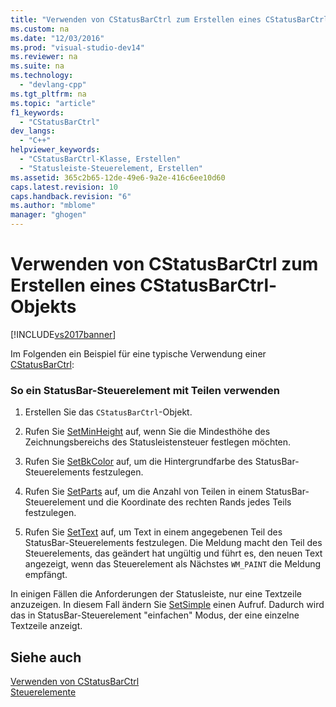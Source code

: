 ```yaml
---
title: "Verwenden von CStatusBarCtrl zum Erstellen eines CStatusBarCtrl-Objekts"
ms.custom: na
ms.date: "12/03/2016"
ms.prod: "visual-studio-dev14"
ms.reviewer: na
ms.suite: na
ms.technology: 
  - "devlang-cpp"
ms.tgt_pltfrm: na
ms.topic: "article"
f1_keywords: 
  - "CStatusBarCtrl"
dev_langs: 
  - "C++"
helpviewer_keywords: 
  - "CStatusBarCtrl-Klasse, Erstellen"
  - "Statusleiste-Steuerelement, Erstellen"
ms.assetid: 365c2b65-12de-49e6-9a2e-416c6ee10d60
caps.latest.revision: 10
caps.handback.revision: "6"
ms.author: "mblome"
manager: "ghogen"
---
```

# Verwenden von CStatusBarCtrl zum Erstellen eines CStatusBarCtrl-Objekts
[!INCLUDE[vs2017banner](../assembler/inline/includes/vs2017banner.md)]

Im Folgenden ein Beispiel für eine typische Verwendung einer [CStatusBarCtrl](../mfc/reference/cstatusbarctrl-class.md):  
  
### So ein StatusBar\-Steuerelement mit Teilen verwenden  
  
1.  Erstellen Sie das `CStatusBarCtrl`\-Objekt.  
  
2.  Rufen Sie [SetMinHeight](../Topic/CStatusBarCtrl::SetMinHeight.md) auf, wenn Sie die Mindesthöhe des Zeichnungsbereichs des Statusleistensteuer festlegen möchten.  
  
3.  Rufen Sie [SetBkColor](../Topic/CStatusBarCtrl::SetBkColor.md) auf, um die Hintergrundfarbe des StatusBar\-Steuerelements festzulegen.  
  
4.  Rufen Sie [SetParts](../Topic/CStatusBarCtrl::SetParts.md) auf, um die Anzahl von Teilen in einem StatusBar\-Steuerelement und die Koordinate des rechten Rands jedes Teils festzulegen.  
  
5.  Rufen Sie [SetText](../Topic/CStatusBarCtrl::SetText.md) auf, um Text in einem angegebenen Teil des StatusBar\-Steuerelements festzulegen.  Die Meldung macht den Teil des Steuerelements, das geändert hat ungültig und führt es, den neuen Text angezeigt, wenn das Steuerelement als Nächstes `WM_PAINT` die Meldung empfängt.  
  
 In einigen Fällen die Anforderungen der Statusleiste, nur eine Textzeile anzuzeigen.  In diesem Fall ändern Sie [SetSimple](../Topic/CStatusBarCtrl::SetSimple.md) einen Aufruf.  Dadurch wird das in StatusBar\-Steuerelement "einfachen" Modus, der eine einzelne Textzeile anzeigt.  
  
## Siehe auch  
 [Verwenden von CStatusBarCtrl](../mfc/using-cstatusbarctrl.md)   
 [Steuerelemente](../mfc/controls-mfc.md)